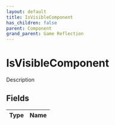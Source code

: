 ```yaml
---
layout: default
title: IsVisibleComponent
has_children: false
parent: Component
grand_parent: Game Reflection
---
```

# IsVisibleComponent
Description 

## Fields

| Type | Name |
|:----------|:--------------|


